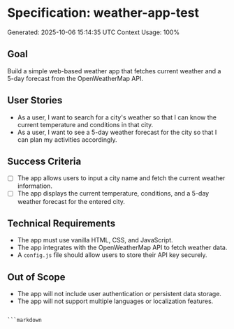 # Specification: weather-app-test
Generated: 2025-10-06 15:14:35 UTC
Context Usage: 100%

## Goal
Build a simple web-based weather app that fetches current weather and a 5-day forecast from the OpenWeatherMap API.

## User Stories
- As a user, I want to search for a city's weather so that I can know the current temperature and conditions in that city.
- As a user, I want to see a 5-day weather forecast for the city so that I can plan my activities accordingly.

## Success Criteria
- [ ] The app allows users to input a city name and fetch the current weather information.
- [ ] The app displays the current temperature, conditions, and a 5-day weather forecast for the entered city.

## Technical Requirements
- The app must use vanilla HTML, CSS, and JavaScript.
- The app integrates with the OpenWeatherMap API to fetch weather data.
- A `config.js` file should allow users to store their API key securely.

## Out of Scope
- The app will not include user authentication or persistent data storage.
- The app will not support multiple languages or localization features.
```

```markdown